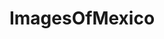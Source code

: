 ---
title: ImagesOfMexico
crosslinks:
- mexico
- pics
- EarthPorn
- imagesofnetwork
- OldSchoolCool
- itookapicture
- mildlyinteresting
- funny
- travel
- aww
- whatsthisplant
- food
- trees
- gifs
- MilitaryPorn
- analog
- whatisthisthing
- RoomPorn
- tattoos
- fotosmexico
---